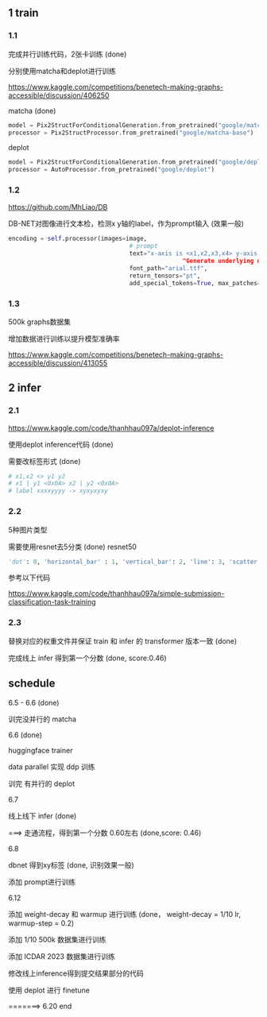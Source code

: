 ## 1 train

### 1.1

完成并行训练代码，2张卡训练 (done)

分别使用matcha和deplot进行训练

https://www.kaggle.com/competitions/benetech-making-graphs-accessible/discussion/406250

matcha (done)

```python
model = Pix2StructForConditionalGeneration.from_pretrained("google/matcha-plotqa-v2")
processor = Pix2StructProcessor.from_pretrained("google/matcha-base")
```

deplot

```python
model = Pix2StructForConditionalGeneration.from_pretrained("google/deplot")
processor = AutoProcessor.from_pretrained("google/deplot")
```

### 1.2

https://github.com/MhLiao/DB

DB-NET对图像进行文本检，检测x y轴的label，作为prompt输入 (效果一般)

```python
encoding = self.processor(images=image,
                                  # prompt
                                  text="x-axis is <x1,x2,x3,x4> y-axis is <y1,y2,y3,y4>“ +
                          						 "Generate underlying data table of the figure below:",
                                  font_path="arial.ttf",
                                  return_tensors="pt",
                                  add_special_tokens=True, max_patches=MAX_PATCHES)
```

### 1.3

500k graphs数据集

增加数据进行训练以提升模型准确率

https://www.kaggle.com/competitions/benetech-making-graphs-accessible/discussion/413055



## 2 infer

### 2.1

https://www.kaggle.com/code/thanhhau097a/deplot-inference

使用deplot inference代码 (done)

需要改标签形式 (done)

```python
# x1,x2 <> y1 y2
# x1 | y1 <0x0A> x2 | y2 <0x0A>
# label xxxxyyyy -> xyxyxyxy
```

### 2.2

5种图片类型 

需要使用resnet去5分类 (done) resnet50

```python
'dot': 0, 'horizontal_bar' : 1, 'vertical_bar': 2, 'line': 3, 'scatter': 4
```

参考以下代码

https://www.kaggle.com/code/thanhhau097a/simple-submission-classification-task-training

### 2.3

替换对应的权重文件并保证 train 和 infer 的 transformer 版本一致 (done)

完成线上 infer 得到第一个分数 (done, score:0.46)


## schedule

6.5 - 6.6 (done)

训完没并行的 matcha

6.6 (done)

huggingface trainer

data parallel 实现 ddp 训练

训完 有并行的 deplot

6.7

线上线下 infer (done)

===> 走通流程，得到第一个分数 0.60左右 (done,score: 0.46)

6.8

dbnet 得到xy标签 (done, 识别效果一般)

添加 prompt进行训练

6.12

添加 weight-decay 和 warmup 进行训练 (done， weight-decay = 1/10 lr, warmup-step = 0.2)

添加 1/10 500k 数据集进行训练

添加 ICDAR 2023 数据集进行训练

修改线上inference得到提交结果部分的代码

使用 deplot 进行 finetune

=======>  6.20 end
